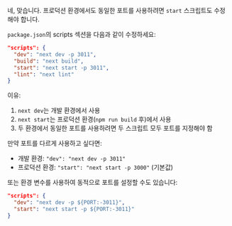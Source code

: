 네, 맞습니다. 프로덕션 환경에서도 동일한 포트를 사용하려면 `start` 스크립트도 수정해야 합니다.

`package.json`의 scripts 섹션을 다음과 같이 수정하세요:

```json
"scripts": {
  "dev": "next dev -p 3011",
  "build": "next build",
  "start": "next start -p 3011",
  "lint": "next lint"
}
```

이유:
1. `next dev`는 개발 환경에서 사용
2. `next start`는 프로덕션 환경(`npm run build` 후)에서 사용
3. 두 환경에서 동일한 포트를 사용하려면 두 스크립트 모두 포트를 지정해야 함

만약 포트를 다르게 사용하고 싶다면:
- 개발 환경: `"dev": "next dev -p 3011"`
- 프로덕션 환경: `"start": "next start -p 3000"` (기본값)

또는 환경 변수를 사용하여 동적으로 포트를 설정할 수도 있습니다:
```json
"scripts": {
  "dev": "next dev -p ${PORT:-3011}",
  "start": "next start -p ${PORT:-3011}"
}
```
